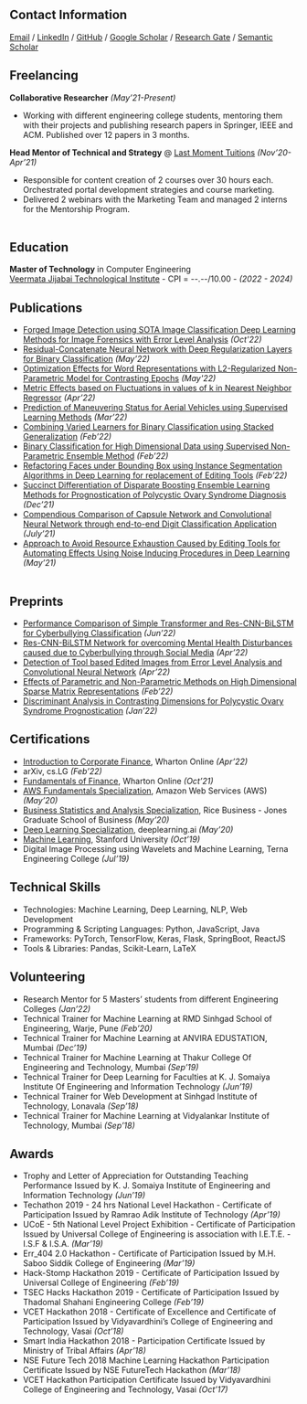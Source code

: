 ## Contact Information

[Email](mailto:raunakjoshi.m@gmail.com) / [LinkedIn](https://www.linkedin.com/in/raunak-joshi-274a75133) / [GitHub](https://github.com/kanuarj/) / [Google Scholar](https://scholar.google.com/citations?user=myq2CuAAAAAJ&hl=en) / [Research Gate](https://www.researchgate.net/profile/Raunak-Joshi-2) / [Semantic Scholar](https://www.semanticscholar.org/author/Raunak-Joshi/97771467)

## Freelancing

**Collaborative Researcher** _(May’21-Present)_ <br>
- Working with different engineering college students, mentoring them with their projects and publishing research papers in Springer, IEEE and ACM. Published over 12 papers in 3 months.

**Head Mentor of Technical and Strategy** @ [Last Moment Tuitions](https://lastmomenttuitions.com/) _(Nov’20-Apr’21)_ <br>
-  Responsible for content creation of 2 courses over 30 hours each. Orchestrated portal development strategies and course marketing.
-  Delivered 2 webinars with the Marketing Team and managed 2 interns for the Mentorship Program.
<br><br>
    
## Education

**Master of Technology** in Computer Engineering<br>
[Veermata Jijabai Technological Institute](https://vjti.ac.in/) - CPI = --.--/10.00 - _(2022 - 2024)_

## Publications

- [Forged Image Detection using SOTA Image Classification Deep Learning Methods for Image Forensics with Error Level Analysis](https://doi.org/10.1109/ICCCNT54827.2022.9984489) _(Oct'22)_
- [Residual-Concatenate Neural Network with Deep Regularization Layers for Binary Classification](https://doi.org/10.1109/ICICCS53718.2022.9788437) _(May’22)_
- [Optimization Effects for Word Representations with L2-Regularized Non-Parametric Model for Contrasting Epochs](https://doi.org/10.1109/INCET54531.2022.9824562) _(May'22)_
- [Metric Effects based on Fluctuations in values of k in Nearest Neighbor Regressor]() _(Apr’22)_
- [Prediction of Maneuvering Status for Aerial Vehicles using Supervised Learning Methods](https://arxiv.org/abs/2206.10303) _(Mar’22)_
- [Combining Varied Learners for Binary Classification using Stacked Generalization](https://arxiv.org/abs/2202.08910) _(Feb’22)_
- [Binary Classification for High Dimensional Data using Supervised Non-Parametric Ensemble Method](https://arxiv.org/abs/2202.07779) _(Feb’22)_
- [Refactoring Faces under Bounding Box using Instance Segmentation Algorithms in Deep Learning for replacement of Editing Tools](https://doi.org/10.1007/978-981-16-4863-2_20) _(Feb’22)_
- [Succinct Differentiation of Disparate Boosting Ensemble Learning Methods for Prognostication of Polycystic Ovary Syndrome Diagnosis](https://doi.org/10.1109/ICAC353642.2021.9697163) _(Dec’21)_
- [Compendious Comparison of Capsule Network and Convolutional Neural Network through end-to-end Digit Classification Application](https://www.ijiccn.com/images/files/vol-2-issue2/paper2button.pdf) _(July’21)_
- [Approach to Avoid Resource Exhaustion Caused by Editing Tools for Automating Effects Using Noise Inducing Procedures in Deep Learning](https://www.ijiccn.com/approach-to-avoid-resource-exhaustion-caused-by-editing-tools-for-automating-effects-using-noise-inducing-procedures-in-deep-learning) _(May’21)_
<br><br>

## Preprints
- [Performance Comparison of Simple Transformer and Res-CNN-BiLSTM for Cyberbullying Classification](https://arxiv.org/abs/2206.02206) _(Jun’22)_
- [Res-CNN-BiLSTM Network for overcoming Mental Health Disturbances caused due to Cyberbullying through Social Media](https://arxiv.org/abs/2204.09738) _(Apr’22)_
- [Detection of Tool based Edited Images from Error Level Analysis and Convolutional Neural Network](https://arxiv.org/abs/2204.09075) _(Apr’22)_
- [Effects of Parametric and Non-Parametric Methods on High Dimensional Sparse Matrix Representations](https://arxiv.org/abs/2202.02894) _(Feb’22)_
- [Discriminant Analysis in Contrasting Dimensions for Polycystic Ovary Syndrome Prognostication](https://arxiv.org/abs/2201.03029) _(Jan’22)_

## Certifications

- [Introduction to Corporate Finance](https://www.coursera.org/account/accomplishments/certificate/MVP58F7Z5UVC), Wharton Online _(Apr’22)_
- arXiv, cs.LG _(Feb’22)_
- [Fundamentals of Finance](https://www.coursera.org/account/accomplishments/certificate/SJBPQNCMZTQQ), Wharton Online _(Oct’21)_
- [AWS Fundamentals Specialization](https://www.coursera.org/account/accomplishments/specialization/certificate/A4HZY89LBPGY), Amazon Web Services (AWS) _(May’20)_
- [Business Statistics and Analysis Specialization](https://www.coursera.org/account/accomplishments/specialization/certificate/2U5WXPEVUASV), Rice Business - Jones Graduate School of Business _(May’20)_
- [Deep Learning Specialization](https://www.coursera.org/account/accomplishments/specialization/certificate/EE8H2YUJU7Y9), deeplearning.ai _(May’20)_
- [Machine Learning](https://www.coursera.org/account/accomplishments/certificate/5MUESEXXMRW7), Stanford University _(Oct’19)_
- Digital Image Processing using Wavelets and Machine Learning, Terna Engineering College _(Jul’19)_

## Technical Skills
- Technologies: Machine Learning, Deep Learning, NLP, Web Development
- Programming & Scripting Languages: Python, JavaScript, Java
- Frameworks: PyTorch, TensorFlow, Keras, Flask, SpringBoot, ReactJS
- Tools & Libraries: Pandas, Scikit-Learn, LaTeX

## Volunteering
- Research Mentor for 5 Masters’ students from different Engineering Colleges _(Jan’22)_
- Technical Trainer for Machine Learning at RMD Sinhgad School of Engineering, Warje, Pune _(Feb’20)_
- Technical Trainer for Machine Learning at ANVIRA EDUSTATION, Mumbai _(Dec’19)_
- Technical Trainer for Machine Learning at Thakur College Of Engineering and Technology, Mumbai _(Sep’19)_
- Technical Trainer for Deep Learning for Faculties at K. J. Somaiya Institute Of Engineering and Information Technology _(Jun’19)_
- Technical Trainer for Web Development at Sinhgad Institute of Technology, Lonavala _(Sep’18)_
- Technical Trainer for Machine Learning at Vidyalankar Institute of Technology, Mumbai _(Sep’18)_

## Awards
- Trophy and Letter of Appreciation for Outstanding Teaching Performance Issued by K. J. Somaiya Institute of Engineering and Information Technology _(Jun’19)_
- Techathon 2019 - 24 hrs National Level Hackathon - Certificate of Participation Issued by Ramrao Adik Institute of Technology _(Apr’19)_
- UCoE - 5th National Level Project Exhibition - Certificate of Participation Issued by Universal College of Engineering is association with I.E.T.E. - I.S.F & I.S.A. _(Mar’19)_
- Err_404 2.0 Hackathon - Certificate of Participation Issued by M.H. Saboo Siddik College of Engineering _(Mar’19)_
- Hack-Stomp Hackathon 2019 - Certificate of Participation Issued by Universal College of Engineering _(Feb’19)_
- TSEC Hacks Hackathon 2019 - Certificate of Participation Issued by Thadomal Shahani Engineering College _(Feb’19)_
- VCET Hackathon 2018 - Certificate of Excellence and Certificate of Participation Issued by Vidyavardhini’s College of Engineering and Technology, Vasai _(Oct’18)_
- Smart India Hackathon 2018 - Participation Certificate Issued by Ministry of Tribal Affairs _(Apr’18)_
- NSE Future Tech 2018 Machine Learning Hackathon Participation Certificate Issued by NSE FutureTech Hackathon _(Mar’18)_
- VCET Hackathon Participation Certificate Issued by Vidyavardhini College of Engineering and Technology, Vasai _(Oct’17)_
